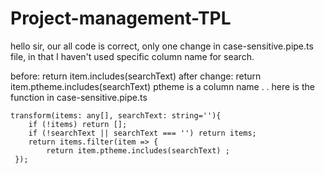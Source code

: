 # Project-management-TPL

hello sir,
our all code is correct, only one change in case-sensitive.pipe.ts file, 
in that I haven't used specific column name for search.

before:  return item.includes(searchText)
after change: return item.ptheme.includes(searchText)
    ptheme is a column name
.
.
here is the function in case-sensitive.pipe.ts

    transform(items: any[], searchText: string=''){
        if (!items) return [];
        if (!searchText || searchText === '') return items;
        return items.filter(item => {
            return item.ptheme.includes(searchText) ;
     });
